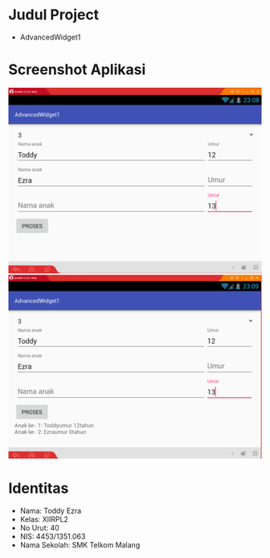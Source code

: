 # Judul Project
* AdvancedWidget1

# Screenshot Aplikasi
![screenshot](https://github.com/toddyezra/AdvancedWidget1/blob/master/AW1.PNG)
![screenshot](https://github.com/toddyezra/AdvancedWidget1/blob/master/AW1.2.PNG)

# Identitas 
 * Nama: Toddy Ezra 
 * Kelas: XIIRPL2
 * No Urut: 40
 * NIS: 4453/1351.063
 * Nama Sekolah: SMK Telkom Malang
